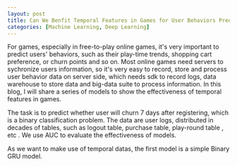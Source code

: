 ```yaml
---
layout: post
title: Can We Benfit Temporal Features in Games for User Behaviors Prediciton?
categories: [Machine Learning, Deep Learning]
---
```




For games, especially in free-to-play online games, it's very important to predict users' behaviors, such as their play-time trends, shopping cart preference, or churn points and so on.  Most online games need servers to sychronize users information, so it's very easy to record, store and process user behavior data on server side, which needs sdk to record logs, data warehouse to store data and big-data suite to process information.  In this blog, I will share a series of models to show the effectiveness of temporal features in games. 

The task is to predict whether user will churn 7 days after registering, which is a binary classification problem. The data  are user logs, distributed in decades of tables, such as logout table, purchase table, play-round table , etc . We use AUC to evaluate the effectiveness of models.

As we want to make use of temporal datas, the first model is a simple Binary GRU model.







